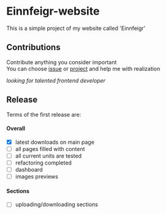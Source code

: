 # Einnfeigr-website
This is a simple project of my website called 'Einnfeigr'

## Contributions
Contribute anything you consider important  <br />
You can choose [issue](https://github.com/Studiedlist/Einnfeigr-website/issues) or [project](https://github.com/Studiedlist/Einnfeigr-website/projects) and help me with realization

*looking for talented frontend developer*

## Release
Terms of the first release are:
#### Overall
* [x] latest downloads on main page
* [ ] all pages filled with content
* [ ] all current units are tested
* [ ] refactoring completed
* [ ] dashboard
* [ ] images previews
#### Sections
* [ ] uploading/downloading sections
